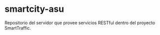 # smartcity-asu
Repositorio del servidor que provee servicios RESTful dentro del proyecto SmartTraffic. 

